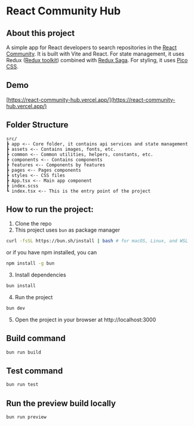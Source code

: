 # React Community Hub

## About this project
A simple app for React developers to search repositories in the [React Community](https://github.com/reactjs). It is built with Vite and React. For state management, it uses Redux ([Redux toolkit](https://redux-toolkit.js.org/rtk-query/api/created-api/overview#api-slice-overview)) combined with [Redux Saga](https://redux-saga.js.org/). For styling, it uses [Pico CSS](https://picocss.com/).

## Demo
[https://react-community-hub.vercel.app/](https://react-community-hub.vercel.app/)

## Folder Structure

```
src/
┣ app <-- Core folder, it contains api services and state management
┣ assets <-- Contains images, fonts, etc.
┣ common <-- Common utilities, helpers, constants, etc.
┣ components <-- Contains components
┣ features <-- Components by features
┣ pages <-- Pages components
┣ styles <-- CSS files
┣ App.tsx <-- Main app component
┣ index.scss
┗ index.tsx <-- This is the entry point of the project
```

## How to run the project:

1. Clone the repo
2. This project uses `bun` as package manager

```bash
curl -fsSL https://bun.sh/install | bash # for macOS, Linux, and WSL
```
or if you have npm installed, you can
```bash
npm install -g bun
```

3. Install dependencies

```bash
bun install
```

4. Run the project

```bash
bun dev
```

5. Open the project in your browser at http://localhost:3000

## Build command

```bash
bun run build
```

## Test command

```bash
bun run test
```

## Run the preview build locally

```bash
bun run preview
```
